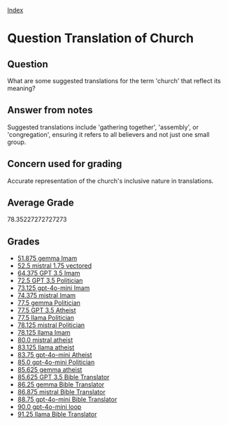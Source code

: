 
[Index](../../index.md)
# Question Translation of Church
## Question
What are some suggested translations for the term 'church' that reflect its meaning?

## Answer from notes
Suggested translations include 'gathering together', 'assembly', or 'congregation', ensuring it refers to all believers and not just one small group.

## Concern used for grading
Accurate representation of the church's inclusive nature in translations.

## Average Grade
78.35227272727273

## Grades
 * [51.875 gemma Imam](../answers/gemma_Imam/Translation_of_Church.md)
 * [52.5 mistral 1.75 vectored](../answers/mistral_1.75_vectored/Translation_of_Church.md)
 * [64.375 GPT 3.5 Imam](../answers/GPT_3.5_Imam/Translation_of_Church.md)
 * [72.5 GPT 3.5 Politician](../answers/GPT_3.5_Politician/Translation_of_Church.md)
 * [73.125 gpt-4o-mini Imam](../answers/gpt-4o-mini_Imam/Translation_of_Church.md)
 * [74.375 mistral Imam](../answers/mistral_Imam/Translation_of_Church.md)
 * [77.5 gemma Politician](../answers/gemma_Politician/Translation_of_Church.md)
 * [77.5 GPT 3.5 Atheist](../answers/GPT_3.5_Atheist/Translation_of_Church.md)
 * [77.5 llama Politician](../answers/llama_Politician/Translation_of_Church.md)
 * [78.125 mistral Politician](../answers/mistral_Politician/Translation_of_Church.md)
 * [78.125 llama Imam](../answers/llama_Imam/Translation_of_Church.md)
 * [80.0 mistral atheist](../answers/mistral_atheist/Translation_of_Church.md)
 * [83.125 llama atheist](../answers/llama_atheist/Translation_of_Church.md)
 * [83.75 gpt-4o-mini Atheist](../answers/gpt-4o-mini_Atheist/Translation_of_Church.md)
 * [85.0 gpt-4o-mini Politician](../answers/gpt-4o-mini_Politician/Translation_of_Church.md)
 * [85.625 gemma atheist](../answers/gemma_atheist/Translation_of_Church.md)
 * [85.625 GPT 3.5 Bible Translator](../answers/GPT_3.5_Bible_Translator/Translation_of_Church.md)
 * [86.25 gemma Bible Translator](../answers/gemma_Bible_Translator/Translation_of_Church.md)
 * [86.875 mistral Bible Translator](../answers/mistral_Bible_Translator/Translation_of_Church.md)
 * [88.75 gpt-4o-mini Bible Translator](../answers/gpt-4o-mini_Bible_Translator/Translation_of_Church.md)
 * [90.0 gpt-4o-mini loop](../answers/gpt-4o-mini_loop/Translation_of_Church.md)
 * [91.25 llama Bible Translator](../answers/llama_Bible_Translator/Translation_of_Church.md)
